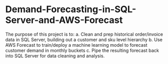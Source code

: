 # Demand-Forecasting-in-SQL-Server-and-AWS-Forecast

The purpose of this project is to:
  a. Clean and prep historical order/invoice data in SQL Server, building out a customer and sku level hierarchy
  b. Use AWS Forecast to train/deploy a machine learning model to forecast customer demand in monthly buckets
  c. Pipe the resulting forecast back into SQL Server for data cleaning and analysis.
